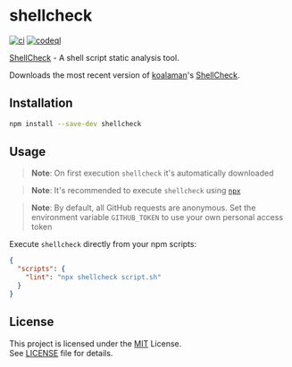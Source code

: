 # shellcheck

[![ci](https://github.com/gunar/shellcheck/actions/workflows/ci.yml/badge.svg)](https://github.com/gunar/shellcheck/actions/workflows/ci.yml)
[![codeql](https://github.com/gunar/shellcheck/actions/workflows/codeql.yml/badge.svg)](https://github.com/gunar/shellcheck/actions/workflows/codeql.yml)

[ShellCheck](https://www.shellcheck.net) - A shell script static analysis tool.

Downloads the most recent version of [koalaman](https://github.com/koalaman)'s [ShellCheck](https://www.shellcheck.net).

## Installation

```sh
npm install --save-dev shellcheck
```

## Usage

> **Note**: On first execution `shellcheck` it's automatically downloaded

> **Note**: It's recommended to execute `shellcheck` using [`npx`](https://docs.npmjs.com/cli/commands/npx)

> **Note**: By default, all GitHub requests are anonymous. Set the environment variable `GITHUB_TOKEN` to use your own personal access token

Execute `shellcheck` directly from your npm scripts:

```json
{
  "scripts": {
    "lint": "npx shellcheck script.sh"
  }
}
```

## License

This project is licensed under the [MIT](https://opensource.org/licenses/MIT) License. \
See [LICENSE](./LICENSE) file for details.
